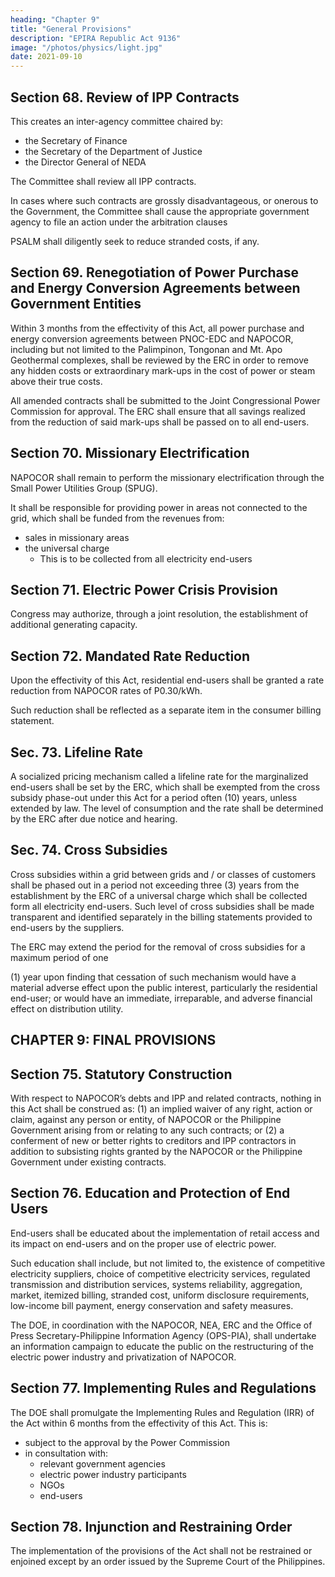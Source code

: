 ```yaml
---
heading: "Chapter 9"
title: "General Provisions"
description: "EPIRA Republic Act 9136"
image: "/photos/physics/light.jpg"
date: 2021-09-10
---
```



## Section 68. Review of IPP Contracts

This creates an inter-agency committee chaired by:
- the Secretary of Finance
- the Secretary of the Department of Justice
- the Director General of NEDA

The Committee shall review all IPP contracts. 

In cases where such contracts are grossly disadvantageous, or onerous to the Government, the Committee shall cause the appropriate government agency to file an action under the arbitration clauses

PSALM shall diligently seek to reduce stranded costs, if any.


## Section 69. Renegotiation of Power Purchase and Energy Conversion Agreements between Government Entities

Within 3 months from the effectivity of this Act, all power purchase and energy conversion agreements between PNOC-EDC and NAPOCOR, including but not limited to the Palimpinon, Tongonan and Mt. Apo Geothermal complexes, shall be reviewed by the ERC in order to remove any hidden costs or extraordinary mark-ups in the cost of power or steam above their true costs. 

All amended contracts shall be submitted to the Joint Congressional Power Commission for approval. The ERC shall ensure that all savings realized from the reduction of said mark-ups shall be passed on to all end-users.


## Section 70. Missionary Electrification

NAPOCOR shall remain to perform the missionary electrification through the Small Power Utilities Group (SPUG). 

It shall be responsible for providing power in areas not connected to the grid, which shall be funded from the revenues from:
- sales in missionary areas
- the universal charge
  - This is to be collected from all electricity end-users


## Section 71. Electric Power Crisis Provision

Congress may authorize, through a joint resolution, the establishment of additional generating capacity.


## Section 72. Mandated Rate Reduction

Upon the effectivity of this Act, residential end-users shall be granted a rate reduction from NAPOCOR rates of P0.30/kWh.

Such reduction shall be reflected as a separate item in the consumer billing statement.


## Sec. 73. Lifeline Rate

A socialized pricing mechanism called a lifeline rate for the marginalized end-users shall be set by the ERC, which shall be exempted from the cross subsidy phase-out under this Act for a period often (10) years, unless extended by law. The level of consumption and the rate shall be determined by the ERC after due notice and hearing.


## Sec. 74. Cross Subsidies

Cross subsidies within a grid between grids and / or classes of customers shall be phased out in a period not exceeding three (3) years from the establishment by the ERC of a universal charge which shall be collected form all electricity end-users. Such level of cross subsidies shall be made transparent and identified separately in the billing statements provided to end-users by the suppliers.

The ERC may extend the period for the removal of cross subsidies for a maximum period of one

(1) year upon finding that cessation of such mechanism would have a material adverse effect upon the
public interest, particularly the residential end-user; or would have an immediate, irreparable, and adverse
financial effect on distribution utility.


## CHAPTER 9: FINAL PROVISIONS

## Section 75. Statutory Construction

<!-- This Act shall, unless the context indicates otherwise, be construed in favor of the establishment, promotion, preservation of competition and people empowerment so that the widest participation of the people, whether directly or indirectly, is ensured.  -->

With respect to NAPOCOR’s debts and IPP and related contracts, nothing in this Act shall be construed as: (1) an implied  waiver of any right, action or claim, against any person or entity, of NAPOCOR or the Philippine Government arising
from or relating to any such contracts; or (2) a conferment of new or better rights to creditors and IPP
contractors in addition to subsisting rights granted by the NAPOCOR or the Philippine Government under existing
contracts.


## Section 76. Education and Protection of End Users

End-users shall be educated about the implementation of retail access and its impact on end-users and on the proper use of electric power. 

Such education shall include, but not limited to, the existence of competitive electricity suppliers, choice of competitive electricity services, regulated transmission and distribution services, systems reliability, aggregation, market, itemized billing, stranded cost, uniform disclosure requirements, low-income bill payment, energy conservation and safety measures.

The DOE, in coordination with the NAPOCOR, NEA, ERC and the Office of Press Secretary-Philippine
Information Agency (OPS-PIA), shall undertake an information campaign to educate the public on the
restructuring of the electric power industry and privatization of NAPOCOR.


## Section 77. Implementing Rules and Regulations

The DOE shall promulgate the Implementing Rules and Regulation (IRR) of the Act within 6 months from the effectivity of this Act. This is:
- subject to the approval by the Power Commission
- in consultation with:
  - relevant government agencies
  - electric power industry participants
  - NGOs
  - end-users


## Section 78. Injunction and Restraining Order

The implementation of the provisions of the Act shall not be restrained or enjoined except by an order issued by the Supreme Court of the Philippines.

<!-- ## Section 79. Separability Clause

If for any reason, any provision of this act is declared unconstitutional or invalid, the other parts or provisions hereof which are not affected thereby shall continue to be in full force and effect.

SEC. 80. Applicability and Repealing Clause – The applicability provisions of Commonwealth Act No. 146, as amended, otherwise known as the “Public Service Act”; Republic Act 6395, as amended, revising the charter of NAPOCOR; Presidential Decree 269, as amended, referred to as the National Electrification Decree; Republic Act 7638, otherwise known as the “Department of Energy Act of 1992”; Executive Order
172, as amended, creating the ERB; Republic Act 7832 otherwise known as the “Anti-Electricity and Electric Transmission Lines / Materials Pilferage Act of 1994”, shall continue to have full force and effect except insofar as they are inconsistent with this Act.

The provision with respect to electric power of Section 11(c) of Republic Act 7916, as amended, and Section 5(f) of Republic Act 7227, are hereby repealed or modified accordingly. 

Presidential Decree No. 40 and all laws, decrees, rules and regulations, or portion thereof,
inconsistent with this Act are hereby repealed or modified accordingly.

## Section 81. Effectivity Clause

This Act shall take effect on the fifteenth day following its publication in at least two (2) national paper of general circulation.

Approved,
AQUILINO Q. PIMENTEL JR.
President of the Senate
FELICIANO BELMONTE JR.
Speaker of the Houseof Representatives

This Act which is a consolidation of House Bill No. 8457 and Senate Bills No. 1712, 1621, 1943
and 2000 was finally passed by the House of Representatives and the Senate on May 31, 2001 and June 4,
2001, respectively.

LUTGARDO B. BARBO
Secretary of the Senate
ROBERTO P. NAZARENO
Secretary General
House of Representatives
Approved: JUN 08 2001
GLORIA MACAPAGAL – ARROYO
President of the Philippines -->